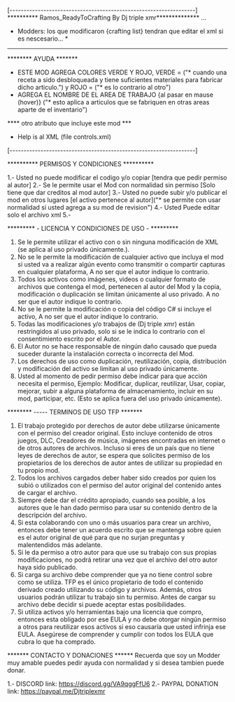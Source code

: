  [------------------------------------------------------------------]
 ********** Ramos_ReadyToCrafting By Dj triple xmr**************
 ...
 * Modders: los que modificaron {crafting list} tendran que editar el xml si es nescesario... *
 -------------------------------------------------------------------
 ******** AYUDA *******
- ESTE MOD AGREGA COLORES VERDE Y ROJO, VERDE = ("* cuando una receta a sido desbloqueada y tiene suficientes materiales para fabricar dicho articulo.") y
  ROJO = ("* es lo contrario al otro")
- AGREGA EL NOMBRE DE EL AREA DE TRABAJO {al pasar en mause (hover)} ("* esto aplica a articulos que se fabriquen en otras areas aparte de el inventario")

 **** otro atributo que incluye este mod ***
 - Help is al XML (file controls.xml)
 
 [------------------------------------------------------------------]
 
 ********** PERMISOS Y CONDICIONES **********
 
 1.- Usted no puede modificar el codigo y/o copiar [tendra que pedir permiso al autor]
 2.- Se le permite usar el Mod con normalidad sin permiso [Solo tiene que dar creditos al mod autor]
 3.- Usted no puede subir y/o publicar el mod en otros lugares [el activo pertenece al autor]("* se permite con usar normalidad si usted agrega a su mod de revision")
 4.- Usted Puede editar solo el archivo xml
 5.- 
 
  ********* - LICENCIA Y CONDICIONES DE USO - *********
 
 1)	Se le permite utilizar el activo con o sin ninguna modificación de XML (se aplica al uso privado únicamente.).
 2)	No se le permite la modificación de cualquier activo que incluya el mod si usted va a realizar algún evento como transmitir o compartir capturas en cualquier plataforma, A no ser que el autor indique lo contrario.
 3)	Todos los activos como imágenes, videos o cualquier formato de archivos que contenga el mod, pertenecen al autor del Mod y la copia, modificación o duplicación se limitan únicamente al uso privado. A no ser que el autor indique lo contrario.
 4)	No se le permite la modificación o copia del código C# si incluye el activo, A no ser que el autor indique lo contrario.
 5)	Todas las modificaciones y/o trabajos de (Dj triple xmr) están restringidos al uso privado, solo si se le indica lo contrario con el consentimiento escrito por el Autor.
 6)	El Autor no se hace responsable de ningún daño causado que pueda suceder durante la instalación correcta o incorrecta del Mod.
 7)	Los derechos de uso como duplicación, reutilización, copia, distribución y modificación del activo se limitan al uso privado únicamente.
 8)	Usted al momento de pedir permiso debe indicar para que acción necesita el permiso, Ejemplo: Modificar, duplicar, reutilizar, Usar, copiar, mejorar, subir a alguna plataforma de almacenamiento, incluir en su mod, participar, etc. (Esto se aplica fuera del uso privado únicamente).

 
 ******** ----- TERMINOS DE USO TFP *******
 1)	El trabajo protegido por derechos de autor debe utilizarse únicamente con el permiso del creador original. Esto incluye contenido de otros juegos, DLC, Creadores de música, imágenes encontradas en internet o de otros autores de archivos. Incluso si eres de un país que no tiene leyes de derechos de autor, se espera que solicites permiso de los propietarios de los derechos de autor antes de utilizar su propiedad en tu propio mod.
 2)	Todos los archivos cargados deber haber sido creados por quien los subió o utilizados con el permiso del autor original del contenido antes de cargar el archivo.
 3)	Siempre debe dar el crédito apropiado, cuando sea posible, a los autores que le han dado permiso para usar su contenido dentro de la descripción del archivo.
 4)	Si esta colaborando con uno o más usuarios para crear un archivo, entonces debe tener un acuerdo escrito que se mantenga sobre quien es el autor original de qué para que no surjan preguntas y malentendidos más adelante.
 5)	Si le da permiso a otro autor para que use su trabajo con sus propias modificaciones, no podrá retirar una vez que el archivo del otro autor haya sido publicado.
 6)	Si carga su archivo debe comprender que ya no tiene control sobre como se utiliza. TFP es el único propietario de todo el contenido derivado creado utilizando su código y archivos. Además, otros usuarios podrán utilizar tu trabajo sin tu permiso. Antes de cargar su archivo debe decidir si puede aceptar estas posibilidades.
 7)	Si utiliza activos y/o herramientas bajo una licencia que compro, entonces esta obligado por ese EULA y no debe otorgar ningún permiso a otros para reutilizar esos activos si eso causaría que usted infrinja ese EULA. Asegúrese de comprender y cumplir con todos los EULA que cubra lo que ha comprado.

 ******* CONTACTO Y DONACIONES ******
 Recuerda que soy un Modder muy amable puedes pedir ayuda con normalidad y si desea tambien puede donar.
 
 1.- DISCORD link: https://discord.gg/VA9qggFfU6
 2.- PAYPAL DONATION link: https://paypal.me/Djtriplexmr